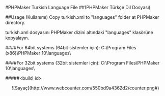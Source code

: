 #PHPMaker Turkish Language File
##(PHPMaker Türkçe Dil Dosyası)


##Usage (Kullanımı)
Copy turkish.xml to "languages" folder at PHPMaker directory.

turkish.xml dosyasını PHPMaker dizini altındaki "languages" klasörüne kopyalayın.

####For 64bit systems (64bit sistemler için):
C:\Program Files (x86)\PHPMaker 10\languages\

####For 32bit systems (32bit sistemler için):
C:\Program Files\PHPMaker 10\languages\

#####<build_id>
<center> ![Sayaç](http://www.webcounter.com/550bd9a4362d2/counter.png#<build_id>) </center>
